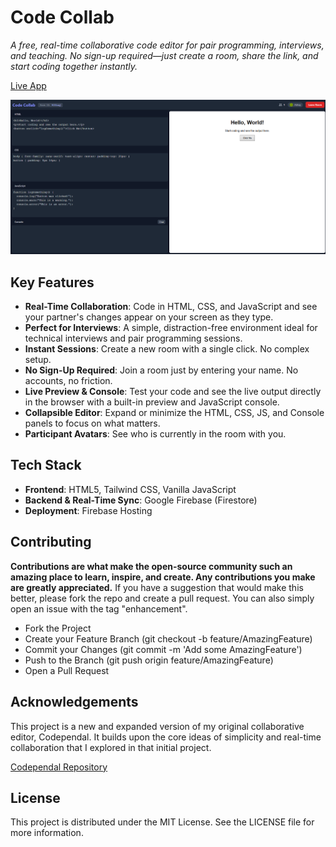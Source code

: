 # Code Collab
*A free, real-time collaborative code editor for pair programming, interviews, and teaching. No sign-up required—just create a room, share the link, and start coding together instantly.*

[Live App](codecollabwars.web.app/)

![Preview](/preview.png)

## Key Features

- **Real-Time Collaboration**: Code in HTML, CSS, and JavaScript and see your partner's changes appear on your screen as they type.
- **Perfect for Interviews**: A simple, distraction-free environment ideal for technical interviews and pair programming sessions.
- **Instant Sessions**: Create a new room with a single click. No complex setup.
- **No Sign-Up Required**: Join a room just by entering your name. No accounts, no friction.
- **Live Preview & Console**: Test your code and see the live output directly in the browser with a built-in preview and JavaScript console.
- **Collapsible Editor**: Expand or minimize the HTML, CSS, JS, and Console panels to focus on what matters.
- **Participant Avatars**: See who is currently in the room with you.

## Tech Stack

- **Frontend**: HTML5, Tailwind CSS, Vanilla JavaScript
- **Backend & Real-Time Sync**: Google Firebase (Firestore)
- **Deployment**: Firebase Hosting

##  Contributing
**Contributions are what make the open-source community such an amazing place to learn, inspire, and create. Any contributions you make are greatly appreciated.**
If you have a suggestion that would make this better, please fork the repo and create a pull request. You can also simply open an issue with the tag "enhancement".

- Fork the Project
- Create your Feature Branch (git checkout -b feature/AmazingFeature)
- Commit your Changes (git commit -m 'Add some AmazingFeature')
- Push to the Branch (git push origin feature/AmazingFeature)
- Open a Pull Request

## Acknowledgements
This project is a new and expanded version of my original collaborative editor, Codependal. It builds upon the core ideas of simplicity and real-time collaboration that I explored in that initial project.

[Codependal Repository](https://github.com/Abhay557/Codependal)

## License

This project is distributed under the MIT License. See the LICENSE file for more information.
